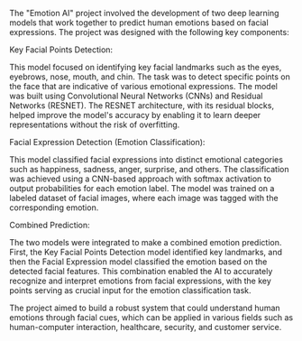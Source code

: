The "Emotion AI" project involved the development of two deep learning models that work together to predict human emotions based on facial expressions. The project was designed with the following key components:

Key Facial Points Detection:

This model focused on identifying key facial landmarks such as the eyes, eyebrows, nose, mouth, and chin. The task was to detect specific points on the face that are indicative of various emotional expressions.
The model was built using Convolutional Neural Networks (CNNs) and Residual Networks (RESNET). The RESNET architecture, with its residual blocks, helped improve the model's accuracy by enabling it to learn deeper representations without the risk of overfitting.

Facial Expression Detection (Emotion Classification):

This model classified facial expressions into distinct emotional categories such as happiness, sadness, anger, surprise, and others. The classification was achieved using a CNN-based approach with softmax activation to output probabilities for each emotion label.
The model was trained on a labeled dataset of facial images, where each image was tagged with the corresponding emotion.

Combined Prediction:

The two models were integrated to make a combined emotion prediction. First, the Key Facial Points Detection model identified key landmarks, and then the Facial Expression model classified the emotion based on the detected facial features.
This combination enabled the AI to accurately recognize and interpret emotions from facial expressions, with the key points serving as crucial input for the emotion classification task.

The project aimed to build a robust system that could understand human emotions through facial cues, which can be applied in various fields such as human-computer interaction, healthcare, security, and customer service.
